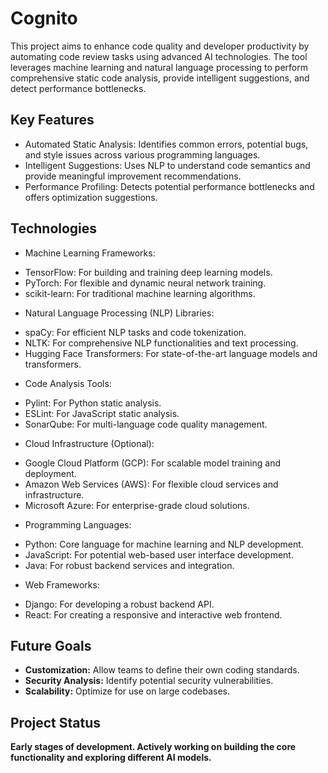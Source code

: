 # Cognito
This project aims to enhance code quality and developer productivity by automating code review tasks using advanced AI technologies. The tool leverages machine learning and natural language processing to perform comprehensive static code analysis, provide intelligent suggestions, and detect performance bottlenecks.
## Key Features
* Automated Static Analysis: Identifies common errors, potential bugs, and style issues across various programming languages.
* Intelligent Suggestions: Uses NLP to understand code semantics and provide meaningful improvement recommendations.
* Performance Profiling: Detects potential performance bottlenecks and offers optimization suggestions.

## Technologies
* Machine Learning Frameworks:
- TensorFlow: For building and training deep learning models.
- PyTorch: For flexible and dynamic neural network training.
- scikit-learn: For traditional machine learning algorithms.
* Natural Language Processing (NLP) Libraries:
- spaCy: For efficient NLP tasks and code tokenization.
- NLTK: For comprehensive NLP functionalities and text processing.
- Hugging Face Transformers: For state-of-the-art language models and transformers.
* Code Analysis Tools:
- Pylint: For Python static analysis.
- ESLint: For JavaScript static analysis.
- SonarQube: For multi-language code quality management.
* Cloud Infrastructure (Optional):
- Google Cloud Platform (GCP): For scalable model training and deployment.
- Amazon Web Services (AWS): For flexible cloud services and infrastructure.
- Microsoft Azure: For enterprise-grade cloud solutions.
* Programming Languages:
- Python: Core language for machine learning and NLP development.
- JavaScript: For potential web-based user interface development.
- Java: For robust backend services and integration.
* Web Frameworks:
- Django: For developing a robust backend API.
- React: For creating a responsive and interactive web frontend.

## Future Goals
* **Customization:** Allow teams to define their own coding standards.
* **Security Analysis:** Identify potential security vulnerabilities.
* **Scalability:** Optimize for use on large codebases.

## Project Status
**Early stages of development. Actively working on building the core functionality and exploring different AI models.**
